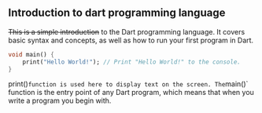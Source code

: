 ## Introduction to dart programming language

<s>This is a simple introduction</s>
to the Dart programming language. It covers basic syntax and concepts, as well as how to run your first program in Dart.

```dart
void main() {
    print("Hello World!"); // Print "Hello World!" to the console.
}

```
print()` function is used here to display text on the screen. The `main()` function is the entry point of any Dart program, which means that when you write a program you begin with.
